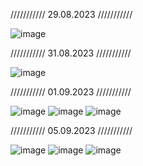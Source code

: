 /////////// 29.08.2023 ///////////

![image](https://github.com/user-attachments/assets/b0cfafce-6262-419a-9f2b-9bf0f8b57029)

/////////// 31.08.2023 ///////////

![image](https://github.com/user-attachments/assets/cabf315d-1174-4925-b649-e44c2ac71ee7)

/////////// 01.09.2023 ///////////

![image](https://github.com/user-attachments/assets/66cc5ff7-c836-4546-a355-7415c0db0bba)
![image](https://github.com/user-attachments/assets/adc352a9-e9ea-46e7-83e6-1855a7a17478)
![image](https://github.com/user-attachments/assets/d54cfea3-3394-4a70-a5a5-bcc77853e452)

/////////// 05.09.2023 ///////////

![image](https://github.com/user-attachments/assets/c9411741-ad12-4af8-aa56-7960fba7128e)
![image](https://github.com/user-attachments/assets/f4156010-5f85-4725-bcd0-0abd474f8b0f)
![image](https://github.com/user-attachments/assets/fbf59b24-fd27-4e22-9cb0-43e748a609c6)
